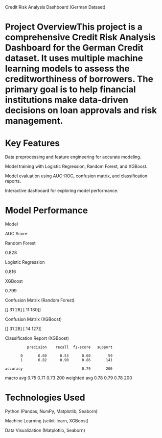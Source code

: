 Credit Risk Analysis Dashboard (German Dataset)

# Project OverviewThis project is a comprehensive Credit Risk Analysis Dashboard for the German Credit dataset. It uses multiple machine learning models to assess the creditworthiness of borrowers. The primary goal is to help financial institutions make data-driven decisions on loan approvals and risk management.

# Key Features

Data preprocessing and feature engineering for accurate modeling.

Model training with Logistic Regression, Random Forest, and XGBoost.

Model evaluation using AUC-ROC, confusion matrix, and classification reports.

Interactive dashboard for exploring model performance.

# Model Performance

Model

AUC Score

Random Forest

0.828

Logistic Regression

0.816

XGBoost

0.799

Confusion Matrix (Random Forest)

[[ 31  28]
 [ 11 130]]

Confusion Matrix (XGBoost)

[[ 31  28]
 [ 14 127]]

Classification Report (XGBoost)

              precision    recall  f1-score   support

           0       0.69      0.53      0.60        59
           1       0.82      0.90      0.86       141

    accuracy                           0.79       200
   macro avg       0.75      0.71      0.73       200
weighted avg       0.78      0.79      0.78       200

# Technologies Used

Python (Pandas, NumPy, Matplotlib, Seaborn)

Machine Learning (scikit-learn, XGBoost)

Data Visualization (Matplotlib, Seaborn)